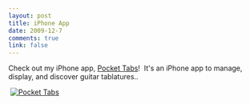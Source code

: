 ```yaml
--- 
layout: post
title: iPhone App
date: 2009-12-7
comments: true
link: false
---
```

<p>Check out my iPhone app, <a href="http://pockettabs.com">Pocket Tabs</a>! &nbsp;It's an iPhone app to manage, display, and discover guitar tablatures..</p>
<p>&nbsp;<a target="_blank" href="http://pockettabs.com"><img src="/images/logo___.jpg" alt="Pocket Tabs"   /></a></p>
<p>&nbsp;</p>
